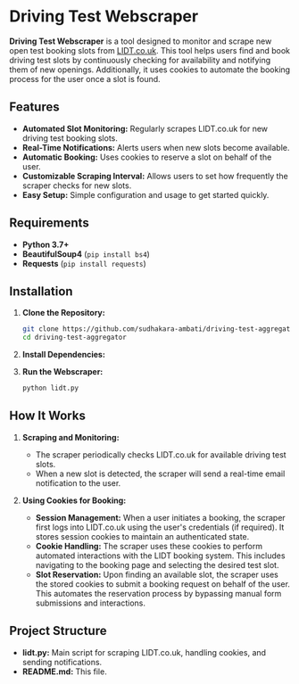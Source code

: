 # Driving Test Webscraper

**Driving Test Webscraper** is a tool designed to monitor and scrape new open test booking slots from [LIDT.co.uk](https://www.lidt.co.uk). This tool helps users find and book driving test slots by continuously checking for availability and notifying them of new openings. Additionally, it uses cookies to automate the booking process for the user once a slot is found.

## Features

- **Automated Slot Monitoring:** Regularly scrapes LIDT.co.uk for new driving test booking slots.
- **Real-Time Notifications:** Alerts users when new slots become available.
- **Automatic Booking:** Uses cookies to reserve a slot on behalf of the user.
- **Customizable Scraping Interval:** Allows users to set how frequently the scraper checks for new slots.
- **Easy Setup:** Simple configuration and usage to get started quickly.

## Requirements

- **Python 3.7+**
- **BeautifulSoup4** (`pip install bs4`)
- **Requests** (`pip install requests`)

## Installation

1. **Clone the Repository:**

    ```bash
    git clone https://github.com/sudhakara-ambati/driving-test-aggregator.git
    cd driving-test-aggregator
    ```

2. **Install Dependencies:**


3. **Run the Webscraper:**

    ```bash
    python lidt.py
    ```

## How It Works

1. **Scraping and Monitoring:**
    - The scraper periodically checks LIDT.co.uk for available driving test slots.
    - When a new slot is detected, the scraper will send a real-time email notification to the user.

2. **Using Cookies for Booking:**
    - **Session Management:** When a user initiates a booking, the scraper first logs into LIDT.co.uk using the user's credentials (if required). It stores session cookies to maintain an authenticated state.
    - **Cookie Handling:** The scraper uses these cookies to perform automated interactions with the LIDT booking system. This includes navigating to the booking page and selecting the desired test slot.
    - **Slot Reservation:** Upon finding an available slot, the scraper uses the stored cookies to submit a booking request on behalf of the user. This automates the reservation process by bypassing manual form submissions and interactions.

## Project Structure

- **lidt.py:** Main script for scraping LIDT.co.uk, handling cookies, and sending notifications.
- **README.md:** This file.
